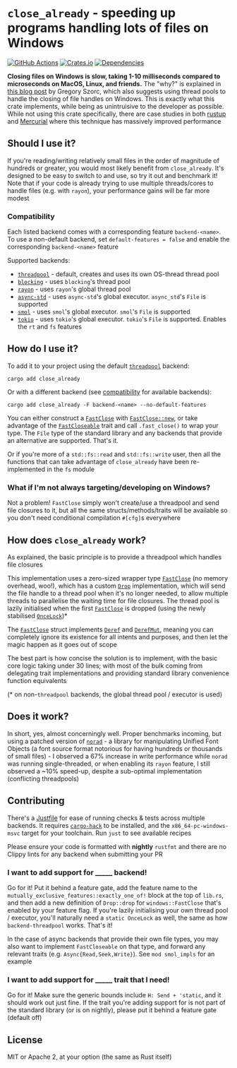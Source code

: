 # `close_already` - speeding up programs handling lots of files on Windows

[![GitHub Actions](https://github.com/alpha-tango-kilo/close_already/actions/workflows/rust.yml/badge.svg)](https://github.com/alpha-tango-kilo/close_already/actions/workflows/rust.yml)
[![Crates.io](https://img.shields.io/crates/v/close_already.svg)](https://crates.io/crates/close_already)
[![Dependencies](https://deps.rs/repo/codeberg/alpha-tango-kilo/close_already/status.svg)](https://deps.rs/repo/codeberg/alpha-tango-kilo/close_already)

**Closing files on Windows is slow, taking 1-10 milliseconds compared to microseconds on MacOS, Linux, and friends.**
The "why?" is explained in [this blog post](https://gregoryszorc.com/blog/2021/04/06/surprisingly-slow/) by Gregory Szorc, which also suggests using thread pools to handle the closing of file handles on Windows.
This is exactly what this crate implements, while being as unintruisive to the developer as possible.
While not using this crate specifically, there are case studies in both [rustup](https://github.com/rust-lang/rustup/pull/1850) and [Mercurial](https://repo.mercurial-scm.org/hg/rev/2fdbf22a1b63f7b4c94393dbf45ad417da257fe0) where this technique has massively improved performance

## Should I use it?

If you're reading/writing relatively small files in the order of magnitude of hundreds or greater, you would most likely benefit from `close_already`.
It's designed to be easy to switch to and use, so try it out and benchmark it!
Note that if your code is already trying to use multiple threads/cores to handle files (e.g. with `rayon`), your performance gains will be far more modest

### Compatibility
<!-- If you change this heading name, change the heading link in the install section -->

Each listed backend comes with a corresponding feature `backend-<name>`.
To use a non-default backend, set `default-features = false` and enable the corresponding `backend-<name>` feature

Supported backends:
* [`threadpool`](https://lib.rs/crates/threadpool) - default, creates and uses its own OS-thread thread pool
* [`blocking`](https://lib.rs/crates/blocking) - uses `blocking`'s thread pool
* [`rayon`](https://lib.rs/crates/rayon) - uses `rayon`'s global thread pool
* [`async-std`](https://lib.rs/crates/async-std) - uses `async-std`'s global executor. `async_std`'s `File` is supported
* [`smol`](https://lib.rs/crates/smol) - uses `smol`'s global executor. `smol`'s `File` is supported
* [`tokio`](https://lib.rs/crates/tokio) - uses `tokio`'s global executor. `tokio`'s `File` is supported. Enables the `rt` and `fs` features

## How do I use it?

To add it to your project using the default [`threadpool`](https://lib.rs/crates/threadpool) backend:

```shell
cargo add close_already
```

Or with a different backend (see [compatibility](#compatibility) for available backends):

```shell
cargo add close_already -F backend-<name> --no-default-features
```

You can either construct a [`FastClose`](https://docs.rs/close_already/latest/close_already/struct.FastClose.html) with [`FastClose::new`](https://docs.rs/close_already/latest/close_already/struct.FastClose.html#method.new), or take advantage of the [`FastCloseable`](https://docs.rs/close_already/latest/close_already/trait.FastCloseable.html) trait and call `.fast_close()` to wrap your type.
The `File` type of the standard library and any backends that provide an alternative are supported.
That's it.

Or if you're more of a `std::fs::read` and `std::fs::write` user, then all the functions that can take advantage of `close_already` have been re-implemented in the `fs` module

### What if I'm not always targeting/developing on Windows?

Not a problem! 
`FastClose` simply won't create/use a threadpool and send file closures to it, but all the same structs/methods/traits will be available so you don't need conditional compilation `#[cfg]`s everywhere

## How does `close_already` work?

As explained, the basic principle is to provide a threadpool which handles file closures

This implementation uses a zero-sized wrapper type [`FastClose`](https://docs.rs/close_already/latest/close_already/struct.FastClose.html) (no memory overhead, woo!), which has a custom [`Drop`](https://doc.rust-lang.org/std/ops/trait.Drop.html) implementation, which will send the file handle to a thread pool when it's no longer needed, to allow multiple threads to parallelise the waiting time for file closures.
The thread pool is lazily initialised when the first [`FastClose`](https://docs.rs/close_already/latest/close_already/struct.FastClose.html) is dropped (using the newly stabilised [`OnceLock`](https://doc.rust-lang.org/std/sync/struct.OnceLock.html))*

The [`FastClose`](https://docs.rs/close_already/latest/close_already/struct.FastClose.html) struct implements [`Deref`](https://doc.rust-lang.org/std/ops/trait.Deref.html) and [`DerefMut`](https://doc.rust-lang.org/std/ops/trait.DerefMut.html), meaning you can completely ignore its existence for all intents and purposes, and then let the magic happen as it goes out of scope

The best part is how concise the solution is to implement, with the basic core logic taking under 30 lines; with most of the bulk coming from delegating trait implementations and providing standard library convenience function equivalents

(* on non-`threadpool` backends, the global thread pool / executor is used)

## Does it work?

In short, yes, almost concerningly well.
Proper benchmarks incoming, but using a patched version of [`norad`](https://github.com/linebender/norad) - a library for manipulating Unified Font Objects (a font source format notorious for having hundreds or thousands of small files) - I observed a 67% increase in write performance while `norad` was running single-threaded, or when enabling its `rayon` feature, I still observed a ~10% speed-up, despite a sub-optimal implementation (conflicting threadpools)

## Contributing

There's a [Justfile](https://github.com/casey/just#readme) for ease of running checks & tests across multiple backends.
It requires [`cargo-hack`](https://lib.rs/crates/cargo-hack) to be installed, and the `x86_64-pc-windows-msvc` target for your toolchain.
Run `just` to see available recipes

Please ensure your code is formatted with **nightly** `rustfmt` and there are no Clippy lints for any backend when submitting your PR

### I want to add support for _____ backend!

Go for it!
Put it behind a feature gate, add the feature name to the `mutually_exclusive_features::exactly_one_of!` block at the top of `lib.rs`, and then add a new definition of `Drop::drop` for `windows::FastClose` that's enabled by your feature flag.
If you're lazily initialising your own thread pool / executor, you'll naturally need a `static OnceLock` as well, the same as how `backend-threadpool` works.
That's it!

In the case of async backends that provide their own file types, you may also want to implement `FastCloseable` on that type, and forward any relevant traits (e.g. `Async{Read,Seek,Write}`).
See `mod smol_impls` for an example

### I want to add support for _____ trait that I need!

Go for it!
Make sure the generic bounds include `H: Send + 'static`, and it should work out just fine.
If the trait you're adding support for is not part of the standard library (or is on nightly), please put it behind a feature gate (default off)

## License

MIT or Apache 2, at your option (the same as Rust itself)
